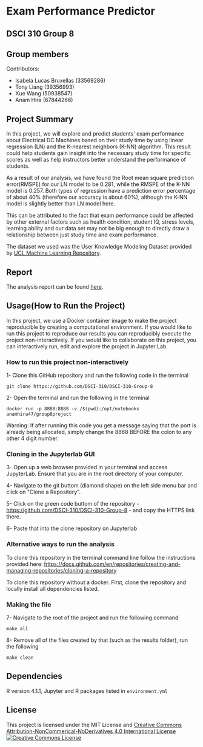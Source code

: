 # Exam Performance Predictor
## DSCI 310 Group 8

## Group members

Contributors: 
- Isabela Lucas Bruxellas (33569286)
- Tony Liang (39356993)
- Xue Wang (50938547)
- Anam Hira (67844266)

## Project Summary 
In this project, we will explore and predict students' exam performance about Electrical DC Machines based on their study time by using linear regression (LN) and the K-nearest neighbors (K-NN) algorithm.  This result could help students gain insight into the necessary study time for specific scores as well as help instructors better understand the performance of students.
 
As a result of our analysis, we have found the Root mean square prediction error(RMSPE) for our LN model to be 0.281, while the RMSPE of the K-NN model is 0.257. Both types of regression have a prediction error percentage of about 40% (therefore our accuracy is about 60%), although the K-NN model is slightly better than LN model here. 

This can be attributed to the fact that exam performance could be affected by other external factors such as health condition, student IQ, stress levels, learning ability and our data set may not be big enough to directly draw a relationship between just study time and exam performance.

The dataset we used was the User Knowledge Modeling Dataset provided by [UCL Machine Learning Repository](https://archive.ics.uci.edu/ml/datasets/User+Knowledge+Modeling#). 


## Report
The analysis report can be found [here](https://github.com/DSCI-310/DSCI-310-Group-8/blob/main/analysis/student_performance_analysis.ipynb).

## Usage(How to Run the Project)
In this project, we use a Docker container image to make the project reproducible by creating a computational environment. If you would like to run this project to reproduce our results you can reproducibly execute the project non-interactively. If you would like to collaborate on this project, you can interactively run, edit and explore the project in Jupyter Lab.

### How to run this project non-interactively 

1- Clone this GitHub repository and run the following code in the terminal

```
git clone https://github.com/DSCI-310/DSCI-310-Group-8
```
2- Open the terminal and run the following in the terminal

```
docker run -p 8888:8888 -v /$(pwd):/opt/notebooks anamhira47/group8project
```
Warning: If after running this code you get a message saying that the port is already being allocated, simply change the 8888 BEFORE the colon to any other 4 digit number.

### Cloning in the Jupyterlab GUI

3- Open up a web browser provided in your terminal and access JupyterLab. Ensure that you are in the root directory of your computer. 

4- Navigate to the git buttom (diamond shape) on the left side menu bar and click on "Clone a Repository". 

5- Click on the green code buttom of the repository - https://github.com/DSCI-310/DSCI-310-Group-8 -  and copy the HTTPS link there. 

6- Paste that into the clone repository on Jupyterlab 

### Alternative ways to run the analysis 

To clone this repository in the terminal command line follow the instructions provided here: https://docs.github.com/en/repositories/creating-and-managing-repositories/cloning-a-repository

To clone this repository without a docker. First, clone the repository and locally install all dependencies listed. 

### Making the file 

7- Navigate to the root of the project and run the following command

```
make all
```

8- Remove all of the files created by that (such as the results folder), run the following

```
make clean
```

## Dependencies
R version 4.1.1, Jupyter and R packages listed in <code>environment.yml
</code>

## License
This project is licensed under the MIT License and [Creative Commons Attribution-NonCommerical-NoDerivatives 4.0 International License](https://creativecommons.org/licenses/by-nc-nd/4.0/)
<a rel="license" href="http://creativecommons.org/licenses/by-nc-nd/4.0/"><img alt="Creative Commons License" style="border-width:1" src="https://i.creativecommons.org/l/by-nc-nd/4.0/88x31.png" /></a><br />

